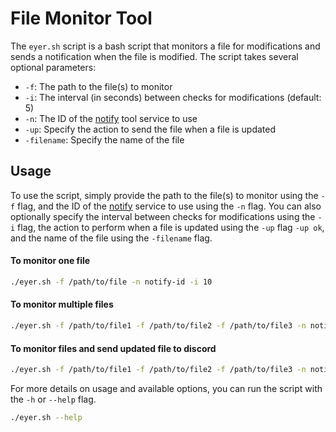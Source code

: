 # File Monitor Tool

The `eyer.sh` script is a bash script that monitors a file for modifications and sends a notification when the file is modified. The script takes several optional parameters:

- `-f`: The path to the file(s) to monitor
- `-i`: The interval (in seconds) between checks for modifications (default: 5)
- `-n`: The ID of the [notify](https://github.com/projectdiscovery/notify) tool service to use
- `-up`: Specify the action to send the file when a file is updated 
- `-filename`: Specify the name of the file

## Usage

To use the script, simply provide the path to the file(s) to monitor using the `-f` flag, and the ID of the [notify](https://github.com/projectdiscovery/notify) service to use using the `-n` flag. You can also optionally specify the interval between checks for modifications using the `-i` flag, the action to perform when a file is updated using the `-up` flag `-up ok`, and the name of the file using the `-filename` flag.

#### To monitor one file

```bash
./eyer.sh -f /path/to/file -n notify-id -i 10
```

#### To monitor multiple files

```bash
./eyer.sh -f /path/to/file1 -f /path/to/file2 -f /path/to/file3 -n notify-id -i 10
```

#### To monitor files and send updated file to discord

```bash
./eyer.sh -f /path/to/file1 -f /path/to/file2 -f /path/to/file3 -n notify-id -i 10 -up ok -filename "subdomains-of-hackerone"
```

For more details on usage and available options, you can run the script with the `-h` or `--help` flag.

```bash
./eyer.sh --help
```